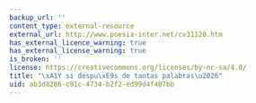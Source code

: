 ```yaml
---
backup_url: ''
content_type: external-resource
external_url: http://www.poesia-inter.net/cv31120.htm
has_external_licence_warning: true
has_external_license_warning: true
is_broken: ''
license: https://creativecommons.org/licenses/by-nc-sa/4.0/
title: "\xA1Y si despu\xE9s de tantas palabras\u2026"
uid: ab3d8286-c91c-4734-b2f2-ed99d4f407bb
---
```

